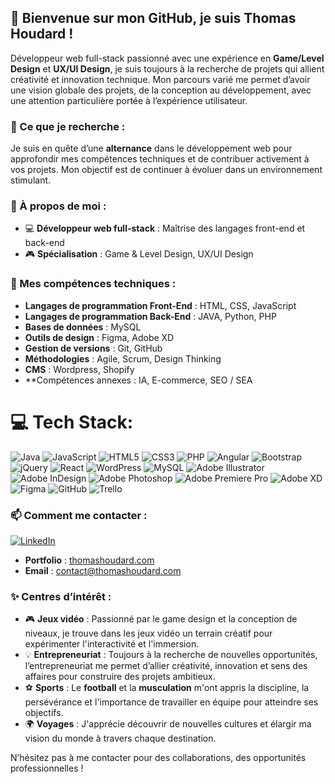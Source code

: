 ## 👋 Bienvenue sur mon GitHub, je suis Thomas Houdard !

Développeur web full-stack passionné avec une expérience en **Game/Level Design** et **UX/UI Design**, je suis toujours à la recherche de projets qui allient créativité et innovation technique. Mon parcours varié me permet d’avoir une vision globale des projets, de la conception au développement, avec une attention particulière portée à l’expérience utilisateur.

### 🎯 Ce que je recherche :
Je suis en quête d’une **alternance** dans le développement web pour approfondir mes compétences techniques et de contribuer activement à vos projets. Mon objectif est de continuer à évoluer dans un environnement stimulant.

### 🚀 À propos de moi :
- 💻 **Développeur web full-stack** : Maîtrise des langages front-end et back-end
- 🎮 **Spécialisation** : Game & Level Design, UX/UI Design

### 🔧 Mes compétences techniques :
- **Langages de programmation Front-End** : HTML, CSS, JavaScript
- **Langages de programmation Back-End** : JAVA, Python, PHP
- **Bases de données** : MySQL
- **Outils de design** : Figma, Adobe XD
- **Gestion de versions** : Git, GitHub
- **Méthodologies** : Agile, Scrum, Design Thinking
- **CMS** : Wordpress, Shopify 
- **Compétences annexes : IA, E-commerce, SEO / SEA

# 💻 Tech Stack:
![Java](https://img.shields.io/badge/java-%23ED8B00.svg?style=for-the-badge&logo=openjdk&logoColor=white) ![JavaScript](https://img.shields.io/badge/javascript-%23323330.svg?style=for-the-badge&logo=javascript&logoColor=%23F7DF1E) ![HTML5](https://img.shields.io/badge/html5-%23E34F26.svg?style=for-the-badge&logo=html5&logoColor=white) ![CSS3](https://img.shields.io/badge/css3-%231572B6.svg?style=for-the-badge&logo=css3&logoColor=white) ![PHP](https://img.shields.io/badge/php-%23777BB4.svg?style=for-the-badge&logo=php&logoColor=white) ![Angular](https://img.shields.io/badge/angular-%23DD0031.svg?style=for-the-badge&logo=angular&logoColor=white) ![Bootstrap](https://img.shields.io/badge/bootstrap-%238511FA.svg?style=for-the-badge&logo=bootstrap&logoColor=white) ![jQuery](https://img.shields.io/badge/jquery-%230769AD.svg?style=for-the-badge&logo=jquery&logoColor=white) ![React](https://img.shields.io/badge/react-%2320232a.svg?style=for-the-badge&logo=react&logoColor=%2361DAFB) ![WordPress](https://img.shields.io/badge/WordPress-%23117AC9.svg?style=for-the-badge&logo=WordPress&logoColor=white) ![MySQL](https://img.shields.io/badge/mysql-4479A1.svg?style=for-the-badge&logo=mysql&logoColor=white) ![Adobe Illustrator](https://img.shields.io/badge/adobe%20illustrator-%23FF9A00.svg?style=for-the-badge&logo=adobe%20illustrator&logoColor=white) ![Adobe InDesign](https://img.shields.io/badge/Adobe%20InDesign-49021F?style=for-the-badge&logo=adobeindesign&logoColor=FF3366) ![Adobe Photoshop](https://img.shields.io/badge/adobe%20photoshop-%2331A8FF.svg?style=for-the-badge&logo=adobe%20photoshop&logoColor=white) ![Adobe Premiere Pro](https://img.shields.io/badge/Adobe%20Premiere%20Pro-9999FF.svg?style=for-the-badge&logo=Adobe%20Premiere%20Pro&logoColor=white) ![Adobe XD](https://img.shields.io/badge/Adobe%20XD-470137?style=for-the-badge&logo=Adobe%20XD&logoColor=#FF61F6) ![Figma](https://img.shields.io/badge/figma-%23F24E1E.svg?style=for-the-badge&logo=figma&logoColor=white) ![GitHub](https://img.shields.io/badge/github-%23121011.svg?style=for-the-badge&logo=github&logoColor=white) ![Trello](https://img.shields.io/badge/Trello-%23026AA7.svg?style=for-the-badge&logo=Trello&logoColor=white)

### 📫 Comment me contacter :
[![LinkedIn](https://img.shields.io/badge/LinkedIn-%230077B5.svg?logo=linkedin&logoColor=white)](https://linkedin.com/in/https://www.linkedin.com/in/thomashoudard/)
- **Portfolio** : [thomashoudard.com](https://thomashoudard.com)
- **Email** : [contact@thomashoudard.com](mailto:contact@thomashoudard.com) 

### ✨ Centres d’intérêt :
- 🎮 **Jeux vidéo** : Passionné par le game design et la conception de niveaux, je trouve dans les jeux vidéo un terrain créatif pour expérimenter l'interactivité et l'immersion.
- 💡 **Entrepreneuriat** : Toujours à la recherche de nouvelles opportunités, l’entrepreneuriat me permet d’allier créativité, innovation et sens des affaires pour construire des projets ambitieux.
- ⚽ **Sports** : Le **football** et la **musculation** m'ont appris la discipline, la persévérance et l'importance de travailler en équipe pour atteindre ses objectifs.
- 🌍 **Voyages** : J'apprécie découvrir de nouvelles cultures et élargir ma vision du monde à travers chaque destination.

N’hésitez pas à me contacter pour des collaborations, des opportunités professionnelles !
<!-- Proudly created with GPRM ( https://gprm.itsvg.in ) -->
